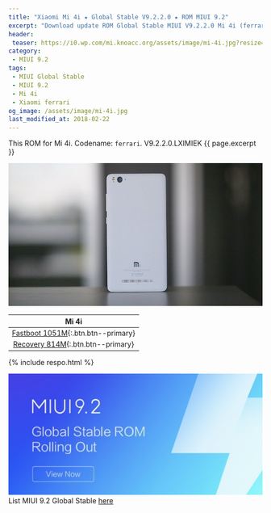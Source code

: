 ```yaml
---
title: "Xiaomi Mi 4i ★ Global Stable V9.2.2.0 ★ ROM MIUI 9.2"
excerpt: "Download update ROM Global Stable MIUI V9.2.2.0 Mi 4i (ferrari). Recovery ROM (updater/.zip) Fastboot ROM (firmware/.tgz)"
header:
 teaser: https://i0.wp.com/mi.knoacc.org/assets/image/mi-4i.jpg?resize=420,210
category:
 - MIUI 9.2
tags:
 - MIUI Global Stable
 - MIUI 9.2
 - Mi 4i
 - Xiaomi ferrari
og_image: /assets/image/mi-4i.jpg
last_modified_at: 2018-02-22
---
```

This ROM for Mi 4i. Codename: `ferrari`. V9.2.2.0.LXIMIEK {{ page.excerpt }}

![MIUI V9.2.2.0 Mi Note Prime](/assets/image/mi-4i.jpg)

| Mi 4i |
|:------:|
| [Fastboot 1051M](bigota?ver=V9.2.2.0.LXIMIEK&type=ferrari_global_images&size=1051M&name=20180124.0000.00_5.0_global_c27851037d.tgz){:.btn.btn--primary} |
| [Recovery 814M](bigota?ver=V9.2.2.0.LXIMIEK&type=miui_MI4iGlobal&size=814M&name=cc26a04d2c_5.0.zip){:.btn.btn--primary} |

{% include respo.html %}

![MIUI V9.2 Global](/assets/image/miui-92-stable.jpg)
List MIUI 9.2 Global Stable [here](https://mi.knoacc.org/update-rom-miui-92-global-stable-full-changelog)